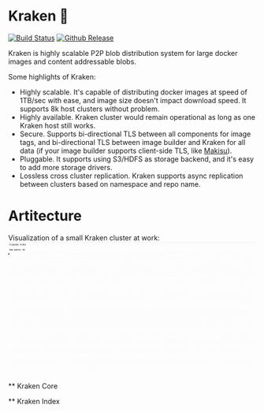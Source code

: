 # Kraken :octopus:

[![Build Status](https://travis-ci.org/uber/kraken.svg?branch=master)](https://travis-ci.org/uber/kraken)
[![Github Release](https://img.shields.io/github/release/uber/kraken.svg)](https://github.com/uber/kraken/releases)

Kraken is highly scalable P2P blob distribution system for large docker images and content addressable blobs.

Some highlights of Kraken:
* Highly scalable. It's capable of distributing docker images at speed of 1TB/sec with ease, and image size doesn't impact download speed. It supports 8k host clusters without problem.
* Highly available. Kraken cluster would remain operational as long as one Kraken host still works.
* Secure. Supports bi-directional TLS between all components for image tags, and bi-directional TLS between image builder and Kraken for all data (if your image builder supports client-side TLS, like [Makisu](https://github.com/uber/makisu)).
* Pluggable. It supports using S3/HDFS as storage backend, and it's easy to add more storage drivers.
* Lossless cross cluster replication. Kraken supports async replication between clusters based on namespace and repo name.

# Artitecture

Visualization of a small Kraken cluster at work:
![](assets/visualization.gif)

** Kraken Core


** Kraken Index

